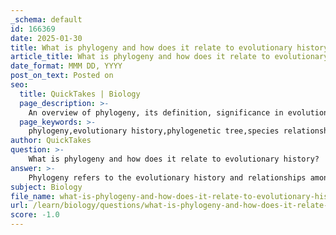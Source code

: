 ```yaml
---
_schema: default
id: 166369
date: 2025-01-30
title: What is phylogeny and how does it relate to evolutionary history?
article_title: What is phylogeny and how does it relate to evolutionary history?
date_format: MMM DD, YYYY
post_on_text: Posted on
seo:
  title: QuickTakes | Biology
  page_description: >-
    An overview of phylogeny, its definition, significance in evolutionary history, and its role in understanding animal behavior through evolutionary analysis.
  page_keywords: >-
    phylogeny,evolutionary history,phylogenetic tree,species relationships,evolution of traits,animal behavior,Tinbergen's questions,adaptive value,evolutionary pathways,Natural selection,evolutionary forces
author: QuickTakes
question: >-
    What is phylogeny and how does it relate to evolutionary history?
answer: >-
    Phylogeny refers to the evolutionary history and relationships among species or groups of organisms. It is typically represented in a phylogenetic tree, which visually illustrates how different species have diverged from common ancestors over time. Understanding phylogeny is essential for studying the evolution of traits and behaviors, as it provides insights into how these characteristics have developed in response to environmental pressures and evolutionary processes.\n\nIn the context of animal behavior, phylogeny plays a crucial role in addressing several key questions, particularly those outlined in Tinbergen’s four questions. These questions help researchers explore the adaptive significance and evolutionary history of behaviors:\n\n1. **Adaptive Value**: How does the behavior affect survival and reproduction? This question examines the fitness benefits of a behavior, such as increased reproductive success.\n\n2. **Evolutionary History**: How does behavior vary as a result of evolutionary history or phylogeny? When did a behavior first appear in the evolutionary history of the species? This question focuses on the origins of behaviors and how they have evolved over time.\n\n3. **Mechanism**: What stimuli elicit behavior? What genetic, neurobiological, and hormonal changes occur in response to, or in anticipation of, such stimuli? This question investigates the underlying mechanisms that trigger specific behaviors.\n\n4. **Development**: How does the behavior change with the development of an organism? This question looks at how behaviors are influenced by developmental processes.\n\nPhylogenetic analysis of behaviors allows scientists to trace the evolutionary pathways of specific traits and understand how they have been shaped by natural selection and other evolutionary forces. By examining phylogenetic trees, researchers can identify common ancestors and the divergence of traits, which helps in understanding the evolutionary history of behaviors across different species.\n\nIn summary, phylogeny is integral to understanding evolutionary history as it provides a framework for studying how behaviors have evolved, their adaptive significance, and the mechanisms that underlie them.
subject: Biology
file_name: what-is-phylogeny-and-how-does-it-relate-to-evolutionary-history.md
url: /learn/biology/questions/what-is-phylogeny-and-how-does-it-relate-to-evolutionary-history
score: -1.0
---
```


&nbsp;